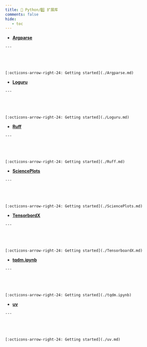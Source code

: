 ```yaml
---
title: 🎈 Python/0️⃣ 扩展库
comments: false
hide:
   - toc
---
```


<div class="grid cards index-info" markdown>

-    __[Argparse](./Argparse.md)__

	---

	

	

	[:octicons-arrow-right-24: Getting started](./Argparse.md)

-    __[Loguru](./Loguru.md)__

	---

	

	

	[:octicons-arrow-right-24: Getting started](./Loguru.md)

-    __[Ruff](./Ruff.md)__

	---

	

	

	[:octicons-arrow-right-24: Getting started](./Ruff.md)

-    __[SciencePlots](./SciencePlots.md)__

	---

	

	

	[:octicons-arrow-right-24: Getting started](./SciencePlots.md)

-    __[TensorbordX](./TensorboardX.md)__

	---

	

	

	[:octicons-arrow-right-24: Getting started](./TensorboardX.md)

-    __[tqdm.ipynb](./tqdm.ipynb)__

	---

	

	

	[:octicons-arrow-right-24: Getting started](./tqdm.ipynb)

-    __[uv](./uv.md)__

	---

	

	

	[:octicons-arrow-right-24: Getting started](./uv.md)

</div>